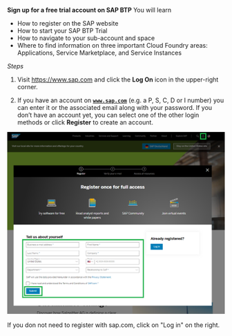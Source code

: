 **Sign up for a free trial account on SAP BTP**
You will learn

- How to register on the SAP website</li>
- How to start your SAP BTP Trial</li>
- How to navigate to your sub-account and space</li>
- Where to find information on three important Cloud Foundry areas: Applications, Service Marketplace, and Service Instances

*Steps*

1. Visit <a href="https://www.sap.com/" target="true">https://www.sap.com</a>&nbsp;and click the&nbsp;<strong>Log On</strong> icon in the upper-right corner.

2. If you have an account</strong>&nbsp;on&nbsp;<a href="https://www.sap.com/" target="new"><strong><code>www.sap.com</code></strong></a>&nbsp;(e.g. a P, S, C, D or I number) you can enter it or the associated email along with your password. If you don&rsquo;t have an account yet, you can select one of the other login methods or click&nbsp;<strong>Register</strong>&nbsp;to create an account. 


 
![](../images/Register_for_Trial.png)

     
If you don not need to register with sap.com, click on "Log in" on the right.
